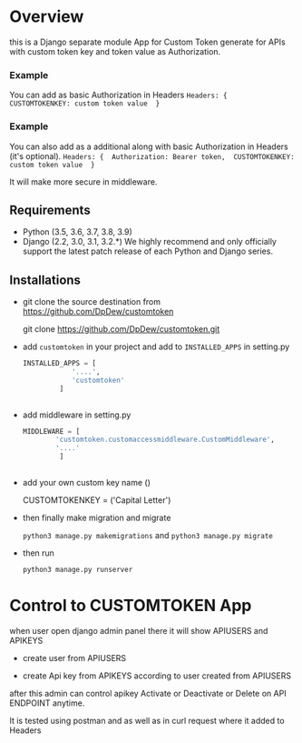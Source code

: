 # Overview

this is a Django separate module App for Custom Token generate for APIs with custom token key and token value as Authorization.

### Example 
You can add as basic Authorization in Headers
	`Headers: { 
			CUSTOMTOKENKEY: custom token value 
		  }`


### Example
You can also add as a additional along with basic Authorization in Headers (it's optional).
	`Headers: { 
			Authorization: Bearer token, 
			CUSTOMTOKENKEY: custom token value 
		  }`

It will make more secure in middleware.

## Requirements
* Python (3.5, 3.6, 3.7, 3.8, 3.9)
* Django (2.2, 3.0, 3.1, 3.2.*)
We highly recommend and only officially support the latest patch release of each Python and Django series.

## Installations

* git clone the source destination from https://github.com/DpDew/customtoken

	git clone https://github.com/DpDew/customtoken.git

* add `customtoken` in your project and add to `INSTALLED_APPS` in setting.py

	```python
	INSTALLED_APPS = [
			    '....', 
			    'customtoken'
			 ]
			 

* add middleware in setting.py
	```python
	MIDDLEWARE = [
			'customtoken.customaccessmiddleware.CustomMiddleware', 
			'....'
		     ]
		     

* add your own custom key name (<CUSTOMTOKEN>)

	CUSTOMTOKENKEY = <CUSTOMTOKEN> ('Capital Letter')

* then finally make migration and migrate

	`python3 manage.py makemigrations`
	and
	`python3 manage.py migrate`

* then run 

	`python3 manage.py runserver`


# Control to CUSTOMTOKEN App
when user open django admin panel there it will show APIUSERS and APIKEYS

* create user from APIUSERS

* create Api key from APIKEYS according to user created from APIUSERS

after this admin can control apikey Activate or Deactivate or Delete on API ENDPOINT anytime.

It is tested using postman and as well as in curl request where it added to Headers

